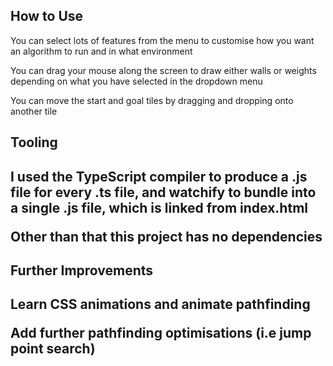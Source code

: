 <h2>How to Use</h2>
<p>You can select lots of features from the menu to customise how you want an algorithm to run and in what environment</p>
<p>You can drag your mouse along the screen to draw either walls or weights depending on what you have selected in the dropdown menu</p>
<p>You can move the start and goal tiles by dragging and dropping onto another tile</p>

<h2>Tooling<h2>
<p>I used the TypeScript compiler to produce a .js file for every .ts file, and watchify to bundle into a single .js file, which is linked from index.html</p>
<p>Other than that this project has no dependencies</p>

<h2>Further Improvements<h2>
<p>Learn CSS animations and animate pathfinding</p>
<p>Add further pathfinding optimisations (i.e jump point search)</p>
